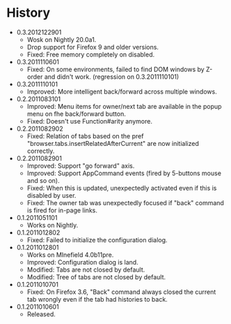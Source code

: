 # History

 - 0.3.2012122901
   * Wosk on Nightly 20.0a1.
   * Drop support for Firefox 9 and older versions.
   * Fixed: Free memory completely on disabled.
 - 0.3.2011110601
   * Fixed: On some environments, failed to find DOM windows by Z-order and didn't work. (regression on 0.3.2011110101)
 - 0.3.2011110101
   * Improved: More intelligent back/forward across multiple windows.
 - 0.2.2011083101
   * Improved: Menu items for owner/next tab are available in the popup menu on fhe back/forward button.
   * Fixed: Doesn't use Function#arity anymore.
 - 0.2.2011082902
   * Fixed: Relation of tabs based on the pref "browser.tabs.insertRelatedAfterCurrent" are now initialized correctly.
 - 0.2.2011082901
   * Improved: Support "go forward" axis.
   * Improved: Support AppCommand events (fired by 5-buttons mouse and so on).
   * Fixed: When this is updated, unexpectedly activated even if this is disabled by user.
   * Fixed: The owner tab was unexpectedly focused if "back" command is fired for in-page links.
 - 0.1.2011051101
   * Works on Nightly.
 - 0.1.2011012802
   * Fixed: Failed to initialize the configuration dialog.
 - 0.1.2011012801
   * Works on MInefield 4.0b11pre.
   * Improved: Configuration dialog is land.
   * Modified: Tabs are not closed by default.
   * Modified: Tree of tabs are not closed by default.
 - 0.1.2011010701
   * Fixed: On Firefox 3.6, "Back" command always closed the current tab wrongly even if the tab had histories to back.
 - 0.1.2011010601
   * Released.
